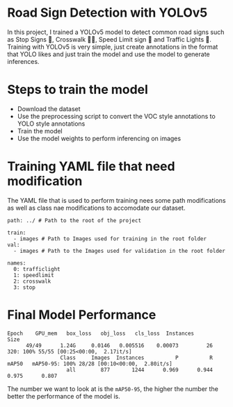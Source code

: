 # Road Sign Detection with YOLOv5

In this project, I trained a YOLOv5 model to detect common road signs such as Stop Signs 🛑, Crosswalk 🚶‍♀️, Speed Limit sign 🚗 and Traffic Lights 🚦. Training with YOLOv5 is very simple, just create annotations in the format that YOLO likes and just train the model and use the model to generate inferences. 

# Steps to train the model

- Download the dataset
- Use the preprocessing script to convert the VOC style annotations to YOLO style annotations
- Train the model
- Use the model weights to perform inferencing on images

# Training YAML file that need modification

The YAML file that is used to perform training nees some path modifications as well as class nae modifications to accomodate our dataset.

```
path: ../ # Path to the root of the project

train:
  - images # Path to Images used for training in the root folder
val:
  - images # Path to the Images used for validation in the root folder

names:
  0: trafficlight
  1: speedlimit
  2: crosswalk
  3: stop
```

# Final Model Performance

```
Epoch    GPU_mem   box_loss   obj_loss   cls_loss  Instances       Size
      49/49      1.24G     0.0146   0.005516    0.00073         26        320: 100% 55/55 [00:25<00:00,  2.17it/s]
                 Class     Images  Instances          P          R      mAP50   mAP50-95: 100% 28/28 [00:10<00:00,  2.80it/s]
                   all        877       1244      0.969      0.944      0.975      0.807
```

The number we want to look at is the `mAP50-95`, the higher the number the better the performance of the model is.